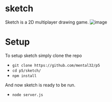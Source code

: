 # sketch

Sketch is a 2D multiplayer drawing game.
![image](https://i.imgur.com/aSmWBXq.gif)

# Setup

To setup sketch simply clone the repo

- `git clone https://github.com/mental32/p5`
- `cd p5/sketch/`
- `npm install`

And now sketch is ready to be run.

- `node server.js`
